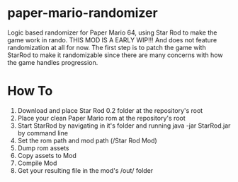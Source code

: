 # paper-mario-randomizer
Logic based randomizer for Paper Mario 64, using Star Rod to make the game work in rando.
THIS MOD IS A EARLY WIP!!! And does not feature randomization at all for now. The first step is to patch the game with StarRod to make it randomizable
since there are many concerns with how the game handles progression.

# How To 
1. Download and place Star Rod 0.2 folder at the repository's root
2. Place your clean Paper Mario rom at the repository's root
3. Start StarRod by navigating in it's folder and running java -jar StarRod.jar by command line
4. Set the rom path and mod path (/Star Rod Mod)
5. Dump rom assets
6. Copy assets to Mod
7. Compile Mod
8. Get your resulting file in the mod's /out/ folder